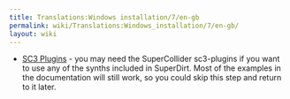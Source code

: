 ```yaml
---
title: Translations:Windows installation/7/en-gb
permalink: wiki/Translations:Windows_installation/7/en-gb/
layout: wiki
---
```


-   [SC3 Plugins](https://supercollider.github.io/sc3-plugins/) - you
    may need the SuperCollider sc3-plugins if you want to use any of the
    synths included in SuperDirt. Most of the examples in the
    documentation will still work, so you could skip this step and
    return to it later.
